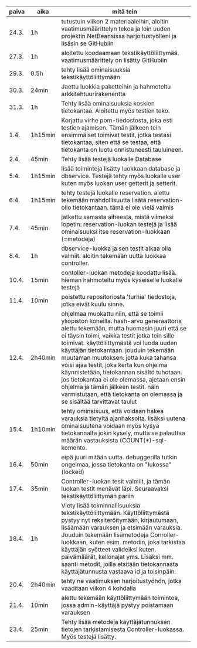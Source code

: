 | paiva | aika    | mitä tein								                                                                                |
| ----- | ------- | ----------------------------------------------------------------------------------------------------------------------------------------------------|
| 24.3. | 1h      | tutustuin viikon 2 materiaaleihin, aloitin vaatimusmäärittelyn tekoa ja loin uuden projektin NetBeansissa harjoitustyölleni ja lisäsin se GitHubiin |
| 27.3. | 1h	  | aloitettu koodaamaan tekstikäyttöliittymää. vaatimusmäärittely on lisätty GitHubiin									|												    |
| 29.3. | 0.5h    | tehty lisää ominaisuuksia tekstikäyttöliittymään 													|
| 30.3. | 24min   | Jaettu luokkia paketteihin ja hahmoteltu arkkitehtuurirakenentta                                                                                    |                                              
| 31.3. | 1h      | Tehty lisää ominaisuuksia koskien tietokantaa. Aloitettu myös testien teko.                                                                         |
| 1.4.  | 1h15min | Korjattu virhe pom-tiedostosta, joka esti testien ajamisen. Tämän jälkeen tein ensimmäiset toimivat testit, jotka testasi tietokantaa, siten että  se testaa, että tietokanta on luotu onnistuneesti tauluineen. |
| 2.4.  | 45min   | Tehty lisää testejä luokalle Database 														| 
| 5.4.  | 1h15min | lisää toimintoja lisätty luokkaan database ja dbservice. Testejä tehty myös luokalle user kuten myös luokan user getterit ja setterit. 
| 6.4.  | 1h15min | tehty testejä luokalle reservation. alettu tekemään mahdollisuutta lisätä reservation-olio tietokantaan. tämä ei ole vielä valmis                   |
| 7.4.  | 45min   | jatkettu samasta aiheesta, mistä viimeksi lopetin: reservation-luokan testejä ja lisää ominaisuuksi itse reservation-luokkaan (=metodeja)|
| 8.4.  | 1h      | dbservice-luokka ja sen testit alkaa olla valmiit. aloitin tekemään uutta luokkaa controller. |
| 10.4. | 15min   | contoller-luokan metodeja koodattu lisää. hieman hahmoteltu myös kyseiselle luokalle testejä |
| 11.4. | 10min   | poistettu repositoriosta 'turhia' tiedostoja, jotka eivät kuulu sinne. |
| 12.4. | 2h40min | ohjelmaa muokattu niin, että se toimii yliopiston koneilla. hash-arvo generaattoria alettu tekemään, mutta huomasin juuri että se ei täysin toimi, vaikka testit jotka tein sille toimivat. käyttöliittymästä voi luoda uuden käyttäjän tietokantaan. jouduin tekemään muutaman muutoksen: jotta kuka tahansa voisi ajaa testit, joka kerta kun ohjelma käynnistetään, tietokannan sisältö tuhotaan. jos tietokantaa ei ole olemassa, ajetaan ensin ohjelma ja tämän jälkeen testit. näin varmistutaan, että tietokanta on olemassa ja se sisältää tarvittavat taulut |
| 15.4. | 1h10min | tehty ominaisuus, että voidaan hakea varauksia tietyltä ajanhaksolta. lisäksi uutena ominaisuutena voidaan myös kysyä tietokannalta jokin kysely, mutta se palauttaa määrän vastauksista (COUNT(*)-sql-komento.
| 16.4. | 50min	  | eipä juuri mitään uutta. debuggerilla tutkin ongelmaa, jossa tietokanta on "lukossa" (locked) |
| 17.4. | 35min   | Controller-luokan tesit valmiit, ja tämän luokan testit menävät läpi. Seuraavaksi tekstikäyttöliittymän pariin |
| 18.4. | 1h      | Viety lisää toiminnallisuuksia tekstikäyttöliittymään. Käyttöliittymästä pystyy nyt reksiteröitymään, kirjautumaan, lisäämään varauksen ja etsimään varauksia. Jouduin tekemään lisämetodeja Conroller-luokkaan, kuten esim. metodin, joka tarkistaa käyttäjän syötteet valideiksi kuten. päivämäärät, kellonajat yms. Lisäksi mm. saanti metodit, joilla etsitään tietokannasta käyttäjätunnusta vastaava id ja toisinpäin. |
| 20.4. | 2h40min | tehty ne vaatimuksen harjoitustyöhön, jotka vaaditaan viikon 4 kohdalla |
| 21.4. | 10min   | alettu tekemään käyttöliittymään toimintoa, jossa admin-käyttäjä pystyy poistamaan varauksen |
| 23.4. | 25min   | Tehty lisää metodeja käyttäjätunnuksen tietojen tarkistamisesta Controller-luokassa. Myös testejä lisätty. |

